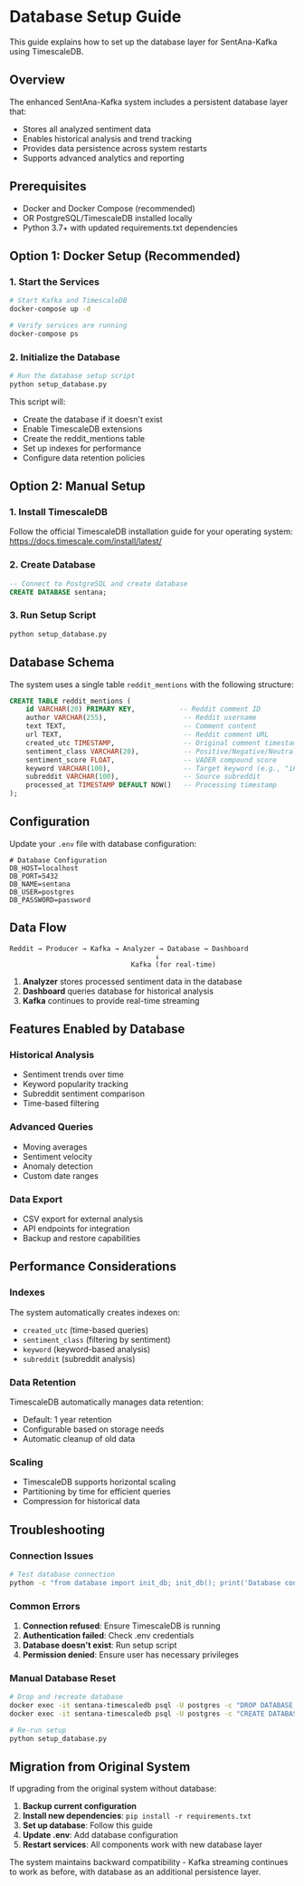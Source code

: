 # Database Setup Guide

This guide explains how to set up the database layer for SentAna-Kafka using TimescaleDB.

## Overview

The enhanced SentAna-Kafka system includes a persistent database layer that:
- Stores all analyzed sentiment data
- Enables historical analysis and trend tracking
- Provides data persistence across system restarts
- Supports advanced analytics and reporting

## Prerequisites

- Docker and Docker Compose (recommended)
- OR PostgreSQL/TimescaleDB installed locally
- Python 3.7+ with updated requirements.txt dependencies

## Option 1: Docker Setup (Recommended)

### 1. Start the Services

```bash
# Start Kafka and TimescaleDB
docker-compose up -d

# Verify services are running
docker-compose ps
```

### 2. Initialize the Database

```bash
# Run the database setup script
python setup_database.py
```

This script will:
- Create the database if it doesn't exist
- Enable TimescaleDB extensions
- Create the reddit_mentions table
- Set up indexes for performance
- Configure data retention policies

## Option 2: Manual Setup

### 1. Install TimescaleDB

Follow the official TimescaleDB installation guide for your operating system:
https://docs.timescale.com/install/latest/

### 2. Create Database

```sql
-- Connect to PostgreSQL and create database
CREATE DATABASE sentana;
```

### 3. Run Setup Script

```bash
python setup_database.py
```

## Database Schema

The system uses a single table `reddit_mentions` with the following structure:

```sql
CREATE TABLE reddit_mentions (
    id VARCHAR(20) PRIMARY KEY,           -- Reddit comment ID
    author VARCHAR(255),                   -- Reddit username
    text TEXT,                             -- Comment content
    url TEXT,                              -- Reddit comment URL
    created_utc TIMESTAMP,                 -- Original comment timestamp
    sentiment_class VARCHAR(20),           -- Positive/Negative/Neutral
    sentiment_score FLOAT,                 -- VADER compound score
    keyword VARCHAR(100),                  -- Target keyword (e.g., "iPhone")
    subreddit VARCHAR(100),                -- Source subreddit
    processed_at TIMESTAMP DEFAULT NOW()   -- Processing timestamp
);
```

## Configuration

Update your `.env` file with database configuration:

```env
# Database Configuration
DB_HOST=localhost
DB_PORT=5432
DB_NAME=sentana
DB_USER=postgres
DB_PASSWORD=password
```

## Data Flow

```
Reddit → Producer → Kafka → Analyzer → Database → Dashboard
                                    ↓
                              Kafka (for real-time)
```

1. **Analyzer** stores processed sentiment data in the database
2. **Dashboard** queries database for historical analysis
3. **Kafka** continues to provide real-time streaming

## Features Enabled by Database

### Historical Analysis
- Sentiment trends over time
- Keyword popularity tracking
- Subreddit sentiment comparison
- Time-based filtering

### Advanced Queries
- Moving averages
- Sentiment velocity
- Anomaly detection
- Custom date ranges

### Data Export
- CSV export for external analysis
- API endpoints for integration
- Backup and restore capabilities

## Performance Considerations

### Indexes
The system automatically creates indexes on:
- `created_utc` (time-based queries)
- `sentiment_class` (filtering by sentiment)
- `keyword` (keyword-based analysis)
- `subreddit` (subreddit analysis)

### Data Retention
TimescaleDB automatically manages data retention:
- Default: 1 year retention
- Configurable based on storage needs
- Automatic cleanup of old data

### Scaling
- TimescaleDB supports horizontal scaling
- Partitioning by time for efficient queries
- Compression for historical data

## Troubleshooting

### Connection Issues
```bash
# Test database connection
python -c "from database import init_db; init_db(); print('Database connection successful')"
```

### Common Errors

1. **Connection refused**: Ensure TimescaleDB is running
2. **Authentication failed**: Check .env credentials
3. **Database doesn't exist**: Run setup script
4. **Permission denied**: Ensure user has necessary privileges

### Manual Database Reset

```bash
# Drop and recreate database
docker exec -it sentana-timescaledb psql -U postgres -c "DROP DATABASE IF EXISTS sentana;"
docker exec -it sentana-timescaledb psql -U postgres -c "CREATE DATABASE sentana;"

# Re-run setup
python setup_database.py
```

## Migration from Original System

If upgrading from the original system without database:

1. **Backup current configuration**
2. **Install new dependencies**: `pip install -r requirements.txt`
3. **Set up database**: Follow this guide
4. **Update .env**: Add database configuration
5. **Restart services**: All components work with new database layer

The system maintains backward compatibility - Kafka streaming continues to work as before, with database as an additional persistence layer.